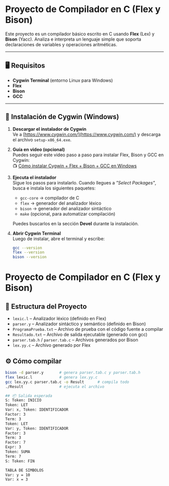 # Proyecto de Compilador en C (Flex y Bison)

Este proyecto es un compilador básico escrito en C usando **Flex** (Lex) y **Bison** (Yacc). Analiza e interpreta un lenguaje simple que soporta declaraciones de variables y operaciones aritméticas.

---

## 🖥️ Requisitos

- **Cygwin Terminal** (entorno Linux para Windows)
- **Flex**
- **Bison**
- **GCC**

---

## 💾 Instalación de Cygwin (Windows)

1. **Descargar el instalador de Cygwin**  
   Ve a [https://www.cygwin.com/](https://www.cygwin.com/) y descarga el archivo `setup-x86_64.exe`.

2. **Guía en video (opcional)**  
   Puedes seguir este video paso a paso para instalar Flex, Bison y GCC en Cygwin:  
   📺 [Cómo instalar Cygwin + Flex + Bison + GCC en Windows](https://www.youtube.com/watch?v=nO4SIa3pe0I)

3. **Ejecuta el instalador**  
   Sigue los pasos para instalarlo. Cuando llegues a *"Select Packages"*, busca e instala los siguientes paquetes:

   - `gcc-core` → compilador de C
   - `flex` → generador del analizador léxico
   - `bison` → generador del analizador sintáctico
   - `make` (opcional, para automatizar compilación)

   Puedes buscarlos en la sección **Devel** durante la instalación.

4. **Abrir Cygwin Terminal**  
   Luego de instalar, abre el terminal y escribe:

   ```bash
   gcc --version
   flex --version
   bison --version
   
# Proyecto de Compilador en C (Flex y Bison)
## 📁 Estructura del Proyecto

- `lexic.l` – Analizador léxico (definido en Flex)
- `parser.y` – Analizador sintáctico y semántico (definido en Bison)
- `ProgramaPrueba.txt` – Archivo de prueba con el código fuente a compilar
- `Resultado.txt` – Archivo de salida ejecutable (generado con gcc)
- `parser.tab.h` / `parser.tab.c` – Archivos generados por Bison
- `lex.yy.c` – Archivo generado por Flex

## ⚙️ Cómo compilar

   ```bash
   bison -d parser.y       # genera parser.tab.c y parser.tab.h
   flex lexic.l            # genera lex.yy.c
   gcc lex.yy.c parser.tab.c -o Result      # compila todo
   ./Result                # ejecuta el archivo

## 📦 Salida esperada
   S: Token: INICIO
   Token: LET
   Var: x, Token: IDENTIFICADOR
   Factor: 3
   Term: 3
   Token: LET
   Var: y, Token: IDENTIFICADOR
   Factor: 3
   Term: 3
   Factor: 7
   Expr: 3
   Token: SUMA
   Term: 7
   S: Token: FIN
   
   TABLA DE SIMBOLOS
   Var: y = 10
   Var: x = 3

